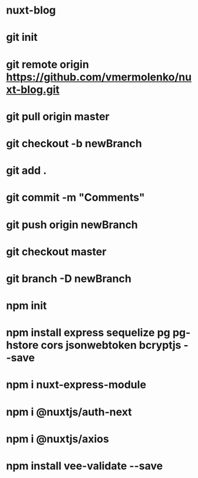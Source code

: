 # nuxt-blog
# git init
# git remote origin https://github.com/vmermolenko/nuxt-blog.git
# git pull origin master
# git checkout -b newBranch
# git add . 
# git commit -m "Comments"
# git push origin newBranch
# git checkout master
# git branch -D newBranch


# npm init
# npm install express sequelize pg pg-hstore cors jsonwebtoken bcryptjs --save
# npm i nuxt-express-module
# npm i @nuxtjs/auth-next
# npm i @nuxtjs/axios
# npm install vee-validate --save
